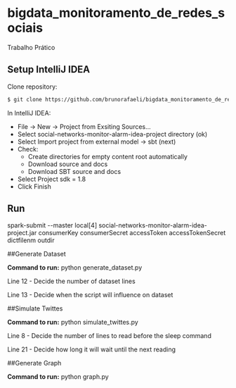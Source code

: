 # bigdata_monitoramento_de_redes_sociais
Trabalho Prático

## Setup IntelliJ IDEA
Clone repository:
```sh
$ git clone https://github.com/brunorafaeli/bigdata_monitoramento_de_redes_sociais.git
```
In IntelliJ IDEA:
- File -> New -> Project from Exsiting Sources...
- Select social-networks-monitor-alarm-idea-project directory (ok)
- Select Import project from external model -> sbt (next)
- Check:
  - Create directories for empty content root automatically
  - Download source and docs
  - Download SBT source and docs
- Select Project sdk = 1.8
- Click Finish

## Run

spark-submit --master local[4] social-networks-monitor-alarm-idea-project.jar consumerKey consumerSecret accessToken accessTokenSecret dictfilenm outdir

##Generate Dataset
<p><b>Command to run:</b> python generate_dataset.py</p>
  <p>Line 12 - Decide the number of dataset lines</p>
  <p>Line 13 - Decide when the script will influence on dataset </p>

##Simulate Twittes 
<p><b>Command to run:</b> python simulate_twittes.py</p>
  <p>Line 8 - Decide the number of lines to read before the sleep command</p>
  <p>Line 21 - Decide how long it will wait until the next reading</p>

##Generate Graph
<p><b>Command to run:</b> python graph.py</p>


